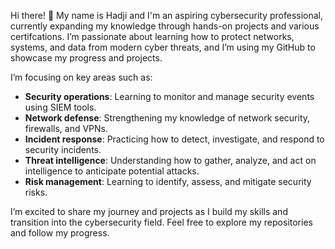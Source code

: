 
Hi there! 👋 My name is Hadji and I'm an aspiring cybersecurity professional, currently expanding my knowledge through hands-on projects and various certifcations. I’m passionate about learning how to protect networks, systems, and data from modern cyber threats, and I’m using my GitHub to showcase my progress and projects.

I’m focusing on key areas such as:
- **Security operations**: Learning to monitor and manage security events using SIEM tools.
- **Network defense**: Strengthening my knowledge of network security, firewalls, and VPNs.
- **Incident response**: Practicing how to detect, investigate, and respond to security incidents.
- **Threat intelligence**: Understanding how to gather, analyze, and act on intelligence to anticipate potential attacks.
- **Risk management**: Learning to identify, assess, and mitigate security risks.

I’m excited to share my journey and projects as I build my skills and transition into the cybersecurity field. Feel free to explore my repositories and follow my progress.
